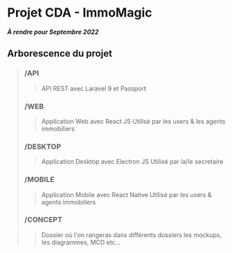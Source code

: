 # **Projet CDA - ImmoMagic**
_**À rendre pour Septembre 2022**_

## Arborescence du projet

> ### /API
> >API REST avec Laravel 9 et Passport
> ### /WEB
> >Application Web avec React JS 
> >Utilisé par les users & les agents immobiliers
> ### /DESKTOP
> >Application Desktop avec Electron JS 
> >Utilisé par la/le secretaire
> ### /MOBILE
> >Application Mobile avec React Native 
> >Utilisé par les users & agents immobiliers
> ### /CONCEPT
> >Dossier où l'on rangeras dans différents dossiers les mockups, les diagrammes, MCD etc...
